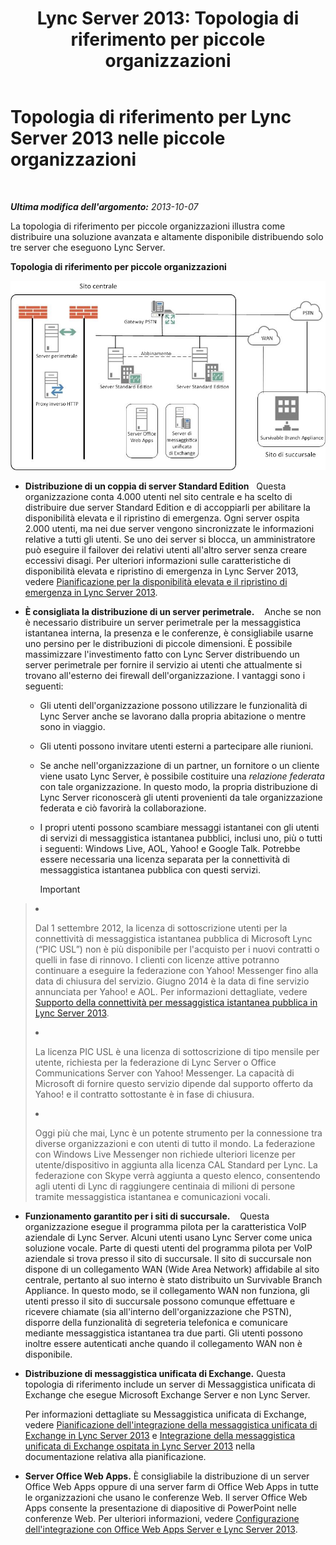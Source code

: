 ﻿---
title: 'Lync Server 2013: Topologia di riferimento per piccole organizzazioni'
TOCTitle: Topologia di riferimento per piccole organizzazioni
ms:assetid: 0453aeee-c41f-44e6-a6e0-aaace526ca08
ms:mtpsurl: https://technet.microsoft.com/it-it/library/Gg398095(v=OCS.15)
ms:contentKeyID: 49299533
ms.date: 08/24/2015
mtps_version: v=OCS.15
ms.translationtype: HT
---

# Topologia di riferimento per Lync Server 2013 nelle piccole organizzazioni

 

_**Ultima modifica dell'argomento:** 2013-10-07_

La topologia di riferimento per piccole organizzazioni illustra come distribuire una soluzione avanzata e altamente disponibile distribuendo solo tre server che eseguono Lync Server.

**Topologia di riferimento per piccole organizzazioni**

![Diagramma della topologia di riferimento per la distribuzione di tre server](images/Gg398095.25196d0d-dd07-451b-83ba-94c0ddf59030(OCS.15).jpg "Diagramma della topologia di riferimento per la distribuzione di tre server")

  - **Distribuzione di un coppia di server Standard Edition**   Questa organizzazione conta 4.000 utenti nel sito centrale e ha scelto di distribuire due server Standard Edition e di accoppiarli per abilitare la disponibilità elevata e il ripristino di emergenza. Ogni server ospita 2.000 utenti, ma nei due server vengono sincronizzate le informazioni relative a tutti gli utenti. Se uno dei server si blocca, un amministratore può eseguire il failover dei relativi utenti all'altro server senza creare eccessivi disagi. Per ulteriori informazioni sulle caratteristiche di disponibilità elevata e ripristino di emergenza in Lync Server 2013, vedere [Pianificazione per la disponibilità elevata e il ripristino di emergenza in Lync Server 2013](lync-server-2013-planning-for-high-availability-and-disaster-recovery.md).

  - **È consigliata la distribuzione di un server perimetrale.**    Anche se non è necessario distribuire un server perimetrale per la messaggistica istantanea interna, la presenza e le conferenze, è consigliabile usarne uno persino per le distribuzioni di piccole dimensioni. È possibile massimizzare l'investimento fatto con Lync Server distribuendo un server perimetrale per fornire il servizio ai utenti che attualmente si trovano all'esterno dei firewall dell'organizzazione. I vantaggi sono i seguenti:
    
      - Gli utenti dell'organizzazione possono utilizzare le funzionalità di Lync Server anche se lavorano dalla propria abitazione o mentre sono in viaggio.
    
      - Gli utenti possono invitare utenti esterni a partecipare alle riunioni.
    
      - Se anche nell'organizzazione di un partner, un fornitore o un cliente viene usato Lync Server, è possibile costituire una *relazione federata* con tale organizzazione. In questo modo, la propria distribuzione di Lync Server riconoscerà gli utenti provenienti da tale organizzazione federata e ciò favorirà la collaborazione.
    
      - I propri utenti possono scambiare messaggi istantanei con gli utenti di servizi di messaggistica istantanea pubblici, inclusi uno, più o tutti i seguenti: Windows Live, AOL, Yahoo\! e Google Talk. Potrebbe essere necessaria una licenza separata per la connettività di messaggistica istantanea pubblica con questi servizi.
        
        > [!IMPORTANT]  
        > <ul>        
> <li><p>Dal 1 settembre 2012, la licenza di sottoscrizione utenti per la connettività di messaggistica istantanea pubblica di Microsoft Lync (“PIC USL”) non è più disponibile per l'acquisto per i nuovi contratti o quelli in fase di rinnovo. I clienti con licenze attive potranno continuare a eseguire la federazione con Yahoo! Messenger fino alla data di chiusura del servizio. Giugno 2014 è la data di fine servizio annunciata per Yahoo! e AOL. Per informazioni dettagliate, vedere <a href="lync-server-2013-support-for-public-instant-messenger-connectivity.md">Supporto della connettività per messaggistica istantanea pubblica in Lync Server 2013</a>.</p></li>        
> 
> <li><p>La licenza PIC USL è una licenza di sottoscrizione di tipo mensile per utente, richiesta per la federazione di Lync Server o Office Communications Server con Yahoo! Messenger. La capacità di Microsoft di fornire questo servizio dipende dal supporto offerto da Yahoo! e il contratto sottostante è in fase di chiusura.</p></li>        
> 
> 
> <li><p>Oggi più che mai, Lync è un potente strumento per la connessione tra diverse organizzazioni e con utenti di tutto il mondo. La federazione con Windows Live Messenger non richiede ulteriori licenze per utente/dispositivo in aggiunta alla licenza CAL Standard per Lync. La federazione con Skype verrà aggiunta a questo elenco, consentendo agli utenti di Lync di raggiungere centinaia di milioni di persone tramite messaggistica istantanea e comunicazioni vocali.</p></li>        </ul>


  - **Funzionamento garantito per i siti di succursale.**    Questa organizzazione esegue il programma pilota per la caratteristica VoIP aziendale di Lync Server. Alcuni utenti usano Lync Server come unica soluzione vocale. Parte di questi utenti del programma pilota per VoIP aziendale si trova presso il sito di succursale. Il sito di succursale non dispone di un collegamento WAN (Wide Area Network) affidabile al sito centrale, pertanto al suo interno è stato distribuito un Survivable Branch Appliance. In questo modo, se il collegamento WAN non funziona, gli utenti presso il sito di succursale possono comunque effettuare e ricevere chiamate (sia all'interno dell'organizzazione che PSTN), disporre della funzionalità di segreteria telefonica e comunicare mediante messaggistica istantanea tra due parti. Gli utenti possono inoltre essere autenticati anche quando il collegamento WAN non è disponibile.

  - **Distribuzione di messaggistica unificata di Exchange.** Questa topologia di riferimento include un server di Messaggistica unificata di Exchange che esegue Microsoft Exchange Server e non Lync Server.
    
    Per informazioni dettagliate su Messaggistica unificata di Exchange, vedere [Pianificazione dell'integrazione della messaggistica unificata di Exchange in Lync Server 2013](lync-server-2013-planning-for-exchange-unified-messaging-integration.md) e [Integrazione della messaggistica unificata di Exchange ospitata in Lync Server 2013](lync-server-2013-hosted-exchange-unified-messaging-integration.md) nella documentazione relativa alla pianificazione.

  - **Server Office Web Apps.** È consigliabile la distribuzione di un server Office Web Apps oppure di una server farm di Office Web Apps in tutte le organizzazioni che usano le conferenze Web. Il server Office Web Apps consente la presentazione di diapositive di PowerPoint nelle conferenze Web. Per ulteriori informazioni, vedere [Configurazione dell'integrazione con Office Web Apps Server e Lync Server 2013](lync-server-2013-enabling-office-web-apps-server-and-lync-server-2013.md).

